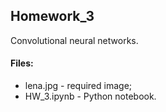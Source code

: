 ## Homework_3

Convolutional neural networks.

#### Files:
+ lena.jpg - required image;
+ HW_3.ipynb - Python notebook.